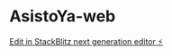 # AsistoYa-web

[Edit in StackBlitz next generation editor ⚡️](https://stackblitz.com/~/github.com/EnmanuelReynoso23/AsistoYa-web)
